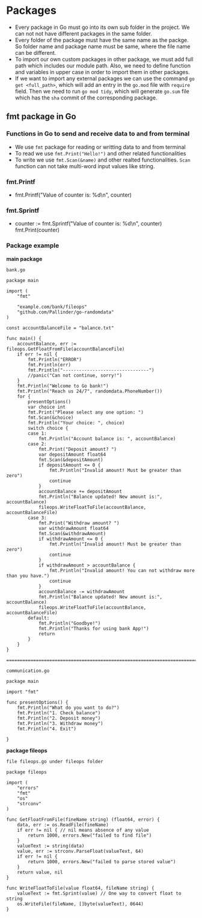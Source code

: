 # Packages

- Every package in Go must go into its own sub folder in the project. We can not not have different packages in the same folder.
- Every folder of the package must have the same name as the packge. So folder name and package name must be same, where the file name can be different.
- To import our own custom packages in other package, we must add full path which includes our module path. Also, we need to define function and variables in upper case in order to import them in other packages.
- If we want to import any external packages we can use the command `go get <full_path>`, which will add an entry in the `go.mod` file with `require` field. Then we need to run `go mod tidy`, which will generate `go.sum` file which has the `sha` commit of the corresponding package.

## fmt package in Go

### Functions in Go to send and receive data to and from terminal
- We use `fmt` package for reading or writting data to and from terminal
- To read we use `fmt.Print("Hello!")` and other related functionalities
- To write we use `fmt.Scan(&name)` and other realted functionalities. `Scan` function can not take multi-word input values like string.

### fmt.Printf
- fmt.Printf("Value of counter is: %d\n", counter)

### fmt.Sprintf
- counter := fmt.Sprintf("Value of counter is: %d\n", counter)
  fmt.Print(counter)

### Package example

**main package**

```
bank.go

package main

import (
	"fmt"

	"example.com/bank/fileops"
	"github.com/Pallinder/go-randomdata"
)

const accountBalanceFile = "balance.txt"

func main() {
	accountBalance, err := fileops.GetFloatFromFile(accountBalanceFile)
	if err != nil {
		fmt.Println("ERROR")
		fmt.Println(err)
		fmt.Println("--------------------------------")
		//panic("Can not continue, sorry!")
	}
	fmt.Println("Welcome to Go bank!")
	fmt.Println("Reach us 24/7", randomdata.PhoneNumber())
	for {
		presentOptions()
		var choice int
		fmt.Print("Please select any one option: ")
		fmt.Scan(&choice)
		fmt.Println("Your choice: ", choice)
		switch choice {
		case 1:
			fmt.Println("Account balance is: ", accountBalance)
		case 2:
			fmt.Print("Deposit amount? ")
			var depositAmount float64
			fmt.Scan(&depositAmount)
			if depositAmount <= 0 {
				fmt.Println("Invalid amount! Must be greater than zero")
				continue
			}
			accountBalance += depositAmount
			fmt.Println("Balance updated! New amount is:", accountBalance)
			fileops.WriteFloatToFile(accountBalance, accountBalanceFile)
		case 3:
			fmt.Print("Withdraw amount? ")
			var withdrawAmount float64
			fmt.Scan(&withdrawAmount)
			if withdrawAmount <= 0 {
				fmt.Println("Invalid amount! Must be greater than zero")
				continue
			}
			if withdrawAmount > accountBalance {
				fmt.Println("Invalid amount! You can not withdraw more than you have.")
				continue
			}
			accountBalance -= withdrawAmount
			fmt.Println("Balance updated! New amount is:", accountBalance)
			fileops.WriteFloatToFile(accountBalance, accountBalanceFile)
		default:
			fmt.Println("Goodbye!")
			fmt.Println("Thanks for using bank App!")
			return
		}
	}
}

=========================================================================================

communication.go

package main

import "fmt"

func presentOptions() {
	fmt.Println("What do you want to do?")
	fmt.Println("1. Check balance")
	fmt.Println("2. Deposit money")
	fmt.Println("3. Withdraw money")
	fmt.Println("4. Exit")

}

```

**package fileops**


```
file fileops.go under fileops folder

package fileops

import (
	"errors"
	"fmt"
	"os"
	"strconv"
)

func GetFloatFromFile(fineName string) (float64, error) {
	data, err := os.ReadFile(fineName)
	if err != nil { // nil means absence of any value
		return 1000, errors.New("failed to find file")
	}
	valueText := string(data)
	value, err := strconv.ParseFloat(valueText, 64)
	if err != nil {
		return 1000, errors.New("failed to parse stored value")
	}
	return value, nil
}

func WriteFloatToFile(value float64, fileName string) {
	valueText := fmt.Sprint(value) // One way to convert float to string
	os.WriteFile(fileName, []byte(valueText), 0644)
}
```